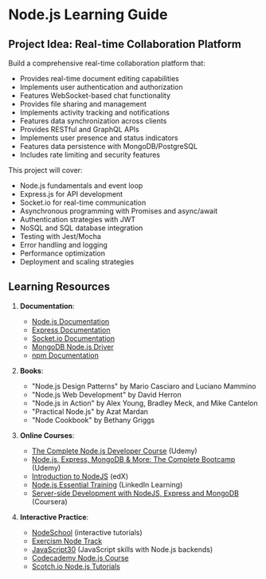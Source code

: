 # Node.js Learning Guide

## Project Idea: Real-time Collaboration Platform

Build a comprehensive real-time collaboration platform that:

- Provides real-time document editing capabilities
- Implements user authentication and authorization
- Features WebSocket-based chat functionality
- Provides file sharing and management
- Implements activity tracking and notifications
- Features data synchronization across clients
- Provides RESTful and GraphQL APIs
- Implements user presence and status indicators
- Features data persistence with MongoDB/PostgreSQL
- Includes rate limiting and security features

This project will cover:

- Node.js fundamentals and event loop
- Express.js for API development
- Socket.io for real-time communication
- Asynchronous programming with Promises and async/await
- Authentication strategies with JWT
- NoSQL and SQL database integration
- Testing with Jest/Mocha
- Error handling and logging
- Performance optimization
- Deployment and scaling strategies

## Learning Resources

1. **Documentation**:

   - [Node.js Documentation](https://nodejs.org/en/docs/)
   - [Express Documentation](https://expressjs.com/)
   - [Socket.io Documentation](https://socket.io/docs/)
   - [MongoDB Node.js Driver](https://docs.mongodb.com/drivers/node/)
   - [npm Documentation](https://docs.npmjs.com/)

2. **Books**:

   - "Node.js Design Patterns" by Mario Casciaro and Luciano Mammino
   - "Node.js Web Development" by David Herron
   - "Node.js in Action" by Alex Young, Bradley Meck, and Mike Cantelon
   - "Practical Node.js" by Azat Mardan
   - "Node Cookbook" by Bethany Griggs

3. **Online Courses**:

   - [The Complete Node.js Developer Course](https://www.udemy.com/course/the-complete-nodejs-developer-course-2/) (Udemy)
   - [Node.js, Express, MongoDB & More: The Complete Bootcamp](https://www.udemy.com/course/nodejs-express-mongodb-bootcamp/) (Udemy)
   - [Introduction to NodeJS](https://www.edx.org/course/introduction-to-nodejs) (edX)
   - [Node.js Essential Training](https://www.linkedin.com/learning/node-js-essential-training) (LinkedIn Learning)
   - [Server-side Development with NodeJS, Express and MongoDB](https://www.coursera.org/learn/server-side-nodejs) (Coursera)

4. **Interactive Practice**:
   - [NodeSchool](https://nodeschool.io/) (interactive tutorials)
   - [Exercism Node Track](https://exercism.org/tracks/javascript)
   - [JavaScript30](https://javascript30.com/) (JavaScript skills with Node.js backends)
   - [Codecademy Node.js Course](https://www.codecademy.com/learn/learn-node-js)
   - [Scotch.io Node.js Tutorials](https://scotch.io/tag/node-js)
